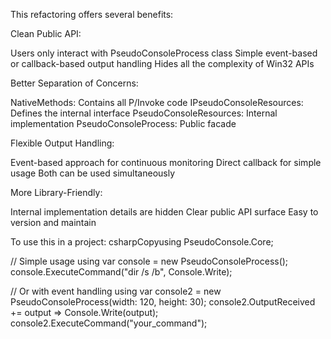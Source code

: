 This refactoring offers several benefits:

Clean Public API:

Users only interact with PseudoConsoleProcess class
Simple event-based or callback-based output handling
Hides all the complexity of Win32 APIs


Better Separation of Concerns:

NativeMethods: Contains all P/Invoke code
IPseudoConsoleResources: Defines the internal interface
PseudoConsoleResources: Internal implementation
PseudoConsoleProcess: Public facade


Flexible Output Handling:

Event-based approach for continuous monitoring
Direct callback for simple usage
Both can be used simultaneously


More Library-Friendly:

Internal implementation details are hidden
Clear public API surface
Easy to version and maintain



To use this in a project:
csharpCopyusing PseudoConsole.Core;

// Simple usage
using var console = new PseudoConsoleProcess();
console.ExecuteCommand("dir /s /b", Console.Write);

// Or with event handling
using var console2 = new PseudoConsoleProcess(width: 120, height: 30);
console2.OutputReceived += output => Console.Write(output);
console2.ExecuteCommand("your_command");